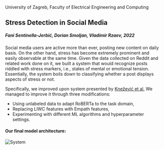 University of Zagreb, Faculty of Electrical Engineering and Computing

## Stress Detection in Social Media

##### Fani Sentinella-Jerbić, Dorian Smoljan, Vladimir Rzaev, 2022

Social media users are active more than ever, posting new content on daily basis. On the other hand, stress has become extremely prominent and easily observable at the same time. Given the data collected on Reddit and related work done on it, we built a system that would recognize posts riddled with stress markers, i.e., states of mental or emotional tension. Essentially, the system boils down to classifying whether a post displays aspects of stress or not.

Specifically, we improved upon system presented by [Knežević et al.](https://www.fer.unizg.hr/_download/repository/TAR-2021-ProjectReports.pdf#page=48)
We managed to improve it through three modifications:
- Using unlabeled data to adapt RoBERTa to the task domain,
- Replacing LIWC features with Empath features,
- Experimenting with different ML algorithms and hyperparameter settings.



#### Our final model architecture:

![System](https://github.com/fsentin/dreaddit/blob/main/system.png)
